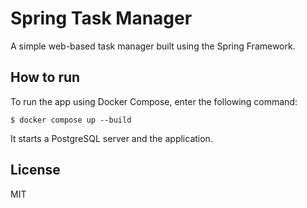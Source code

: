 # Spring Task Manager

A simple web-based task manager built using the Spring Framework.

## How to run

To run the app using Docker Compose, enter the following command:

```console
$ docker compose up --build
```

It starts a PostgreSQL server and the application.

## License

MIT
